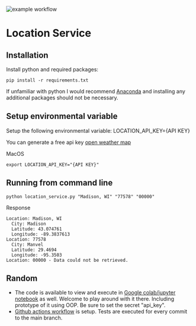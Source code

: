 ![example workflow](https://github.com/donotpanic/location-service/actions/workflows/python-package-conda.yml/badge.svg)

# Location Service

## Installation
Install python and required packages:

```
pip install -r requirements.txt
```

If unfamiliar with python I would recommend [Anaconda](https://docs.anaconda.com/anaconda/install/) and installing any additional packages should not be necessary.

## Setup environmental variable
Setup the following environmental variable:
LOCATION_API_KEY={API KEY}

You can generate a free api key [open weather map](https://openweathermap.org/api/geocoding-api)

MacOS
```
export LOCATION_API_KEY="{API KEY}"
```

## Running from command line
```
python location_service.py "Madison, WI" "77578" "00000"
```

Response
```
Location: Madison, WI
  City: Madison
  Latitude: 43.074761
  Longitude: -89.3837613
Location: 77578
  City: Manvel
  Latitude: 29.4694
  Longitude: -95.3503
Location: 00000 - Data could not be retrieved.
```

## Random
- The code is available to view and execute in [Google colab/jupyter notebook](https://colab.research.google.com/drive/1WyWRyjQcoAdN7c6tHKvsQlwltg1ZzsOm) as well. Welcome to play around with it there. Including prototype of it using OOP. Be sure to set the secret "api_key".
- [Github actions workflow](https://github.com/donotpanic/location-service/actions) is setup. Tests are executed for every commit to the main branch.

